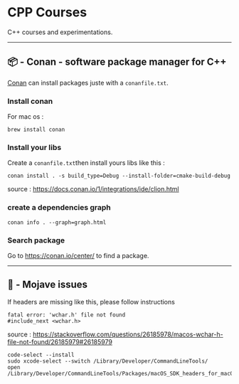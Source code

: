 # CPP Courses

C++ courses and experimentations.


<hr> 



## 📦 - Conan - software package manager for C++

[Conan](https://conan.io/) can install packages juste with a `conanfile.txt`.


### Install conan

For mac os :

```brew install conan```

### Install your libs

Create a `conanfile.txt`then install yours libs like this :

```
conan install . -s build_type=Debug --install-folder=cmake-build-debug
```

source : https://docs.conan.io/1/integrations/ide/clion.html


### create a dependencies graph

```
conan info . --graph=graph.html
```

### Search package

Go to https://conan.io/center/ to find a package.

<hr> 


##  - Mojave issues 

If headers are missing like this, please follow instructions

```
fatal error: 'wchar.h' file not found
#include_next <wchar.h>
``` 

source : https://stackoverflow.com/questions/26185978/macos-wchar-h-file-not-found/26185979#26185979


```
code-select --install
sudo xcode-select --switch /Library/Developer/CommandLineTools/
open /Library/Developer/CommandLineTools/Packages/macOS_SDK_headers_for_macOS_10.14.pkg
```



